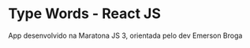 # Type Words - React JS

<p>App desenvolvido na Maratona JS 3, orientada pelo dev Emerson Broga</p>
